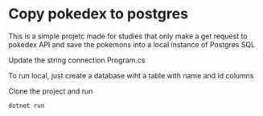 # Copy pokedex to postgres

This is a simple projetc made for studies that only make a get request to pokedex API and save the pokemons into a local instance of Postgres SQL 

Update the string connection Program.cs

To run local, just create a database wiht a table with name and id columns

Clone the project and run 

```bash
dotnet run
```

